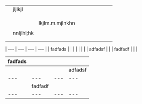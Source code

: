 |   |            |                 |   |   |   |   |   |   |   |
|---|------------|-----------------|---|---|---|---|---|---|---|
|   | jljlkjl    |                 |   |   |   |   |   |   |   |
|   |            |                 |   |   |   |   |   |   |   |
|   |            |                 |   |   |   |   |   |   |   |
|   |            |                 |   |   |   |   |   |   |   |
|   |            | lkjlm.m.mjlnkhn |   |   |   |   |   |   |   |
|   |            |                 |   |   |   |   |   |   |   |
|   | nnljlhl;hk |                 |   |   |   |   |   |   |   |
|   |            |                 |   |   |   |   |   |   |   |
|   |            |                 |   |   |   |   |   |   |   |


| --- | --- | --- | --- |
| fadfads |  |  |  |
|  |  |  | adfadsf |
|  | fadfadf |  |  |


| fadfads |  |  |  |
| --- | --- | --- | --- |
|  |  |  | adfadsf |
| --- | --- | --- | --- |
|  | fadfadf |  |  |
| --- | --- | --- | --- |
